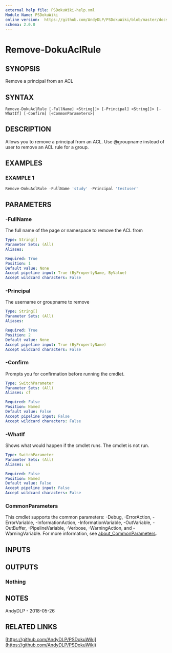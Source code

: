 ```yaml
---
external help file: PSDokuWiki-help.xml
Module Name: PSDokuWiki
online version:  https://github.com/AndyDLP/PSDokuWiki/blob/master/docs/Remove-DokuAclRule.md
schema: 2.0.0
---
```


# Remove-DokuAclRule

## SYNOPSIS
Remove a principal from an ACL

## SYNTAX

```
Remove-DokuAclRule [-FullName] <String[]> [-Principal] <String[]> [-WhatIf] [-Confirm] [<CommonParameters>]
```

## DESCRIPTION
Allows you to remove a principal from an ACL.
Use @groupname instead of user to remove an ACL rule for a group.

## EXAMPLES

### EXAMPLE 1
```powershell
Remove-DokuAclRule -FullName 'study' -Principal 'testuser'
```

## PARAMETERS

### -FullName
The full name of the page or namespace to remove the ACL from

```yaml
Type: String[]
Parameter Sets: (All)
Aliases:

Required: True
Position: 1
Default value: None
Accept pipeline input: True (ByPropertyName, ByValue)
Accept wildcard characters: False
```

### -Principal
The username or groupname to remove

```yaml
Type: String[]
Parameter Sets: (All)
Aliases:

Required: True
Position: 2
Default value: None
Accept pipeline input: True (ByPropertyName)
Accept wildcard characters: False
```

### -Confirm
Prompts you for confirmation before running the cmdlet.

```yaml
Type: SwitchParameter
Parameter Sets: (All)
Aliases: cf

Required: False
Position: Named
Default value: False
Accept pipeline input: False
Accept wildcard characters: False
```

### -WhatIf
Shows what would happen if the cmdlet runs.
The cmdlet is not run.

```yaml
Type: SwitchParameter
Parameter Sets: (All)
Aliases: wi

Required: False
Position: Named
Default value: False
Accept pipeline input: False
Accept wildcard characters: False
```

### CommonParameters
This cmdlet supports the common parameters: -Debug, -ErrorAction, -ErrorVariable, -InformationAction, -InformationVariable, -OutVariable, -OutBuffer, -PipelineVariable, -Verbose, -WarningAction, and -WarningVariable. For more information, see [about_CommonParameters](http://go.microsoft.com/fwlink/?LinkID=113216).

## INPUTS

## OUTPUTS

### Nothing
## NOTES
AndyDLP - 2018-05-26

## RELATED LINKS

[https://github.com/AndyDLP/PSDokuWiki](https://github.com/AndyDLP/PSDokuWiki)

